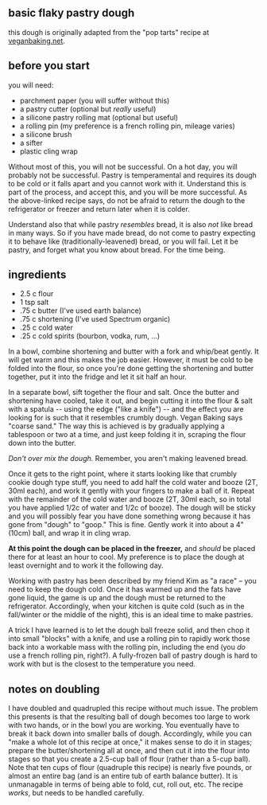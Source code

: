 basic flaky pastry dough
---
this dough is originally adapted from the "pop tarts" recipe at [veganbaking.net](http://www.veganbaking.net/recipes/pastries/strawberry-pop-tarts).

before you start
---
you will need:

- parchment paper (you will suffer without this)
- a pastry cutter (optional but *really* useful)
- a silicone pastry rolling mat (optional but useful)
- a rolling pin (my preference is a french rolling pin, mileage varies)
- a silicone brush
- a sifter
- plastic cling wrap

Without most of this, you will not be successful. On a hot day, you will probably not be successful. Pastry is temperamental and requires its dough to be cold or it falls apart and you cannot work with it. Understand this is part of the process, and accept this, and you will be more successful. As the above-linked recipe says, do not be afraid to return the dough to the refrigerator or freezer and return later when it is colder.

Understand also that while pastry *resembles* bread, it is also *not* like bread in many ways. So if you have made bread, do not come to pastry expecting it to behave like (traditionally-leavened) bread, or you will fail. Let it be pastry, and forget what you know about bread. For the time being.

ingredients
---
- 2.5 c flour
- 1 tsp salt
- .75 c butter (I've used earth balance)
- .75 c shortening (I've used Spectrum organic)
- .25 c cold water
- .25 c cold spirits (bourbon, vodka, rum, &hellip;)

In a bowl, combine shortening and butter with a fork and whip/beat gently. It will get warm and this makes the job easier. However, it must be cold to be folded into the flour, so once you're done getting the shortening and butter together, put it into the fridge and let it sit half an hour.

In a separate bowl, sift together the flour and salt. Once the butter and shortening have cooled, take it out, and begin cutting it into the flour & salt with a spatula -- using the edge ("like a knife") -- and the effect you are looking for is such that it resembles crumbly dough. Vegan Baking says "coarse sand." The way this is achieved is by gradually applying a tablespoon or two at a time, and just keep folding it in, scraping the flour down into the butter.

*Don't over mix the dough.* Remember, you aren't making leavened bread.

Once it gets to the right point, where it starts looking like that crumbly cookie dough type stuff, you need to add half the cold water and booze (2T, 30ml each), and work it gently with your fingers to make a ball of it. Repeat with the remainder of the cold water and booze (2T, 30ml each, so in total you have applied 1/2c of water and 1/2c of booze). The dough will be sticky and you will possibly fear you have done something wrong because it has gone from "dough" to "goop." This is fine. Gently work it into about a 4" (10cm) ball, and wrap it in cling wrap.

**At this point the dough can be placed in the freezer,** and *should* be placed there for at least an hour to cool. My preference is to place the dough at least overnight and to work it the following day.

Working with pastry has been described by my friend Kim as "a race" – you need to keep the dough cold. Once it has warmed up and the fats have gone liquid, the game is up and the dough must be returned to the refrigerator. Accordingly, when your kitchen is quite cold (such as in the fall/winter or the middle of the night), this is an ideal time to make pastries.

A trick I have learned is to let the dough ball freeze solid, and then chop it into small "blocks" with a knife, and use a rolling pin to rapidly work those back into a workable mass with the rolling pin, including the end (you *do* use a french rolling pin, right?). A fully-frozen ball of pastry dough is hard to work with but is the closest to the temperature you need.

notes on doubling
---
I have doubled and quadrupled this recipe without much issue. The problem this presents is that the resulting ball of dough becomes too large to work with two hands, or in the bowl you are working. You eventually have to break it back down into smaller balls of dough. Accordingly, while you can "make a whole lot of this recipe at once," it makes sense to do it in stages; prepare the butter/shortening all at once, and then cut it into the flour into stages so that you create a 2.5-cup ball of flour (rather than a 5-cup ball). Note that ten cups of flour (quadruple this recipe) is nearly five pounds, or almost an entire bag (and is an entire tub of earth balance butter). It is unmanagable in terms of being able to fold, cut, roll out, etc. The recipe *works*, but needs to be handled carefully.
